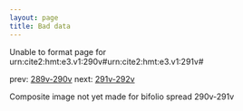 ```yaml
---
layout: page
title: Bad data
---
```


Unable to format page for urn:cite2:hmt:e3.v1:290v#urn:cite2:hmt:e3.v1:291v#

prev: [289v-290v](../289v-290v/) next: [291v-292v](../291v-292v/)

Composite image not yet made for bifolio spread 290v-291v

